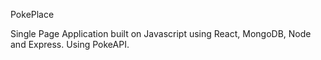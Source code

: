 PokePlace

Single Page Application built on Javascript using React, MongoDB, Node and Express. Using PokeAPI.
